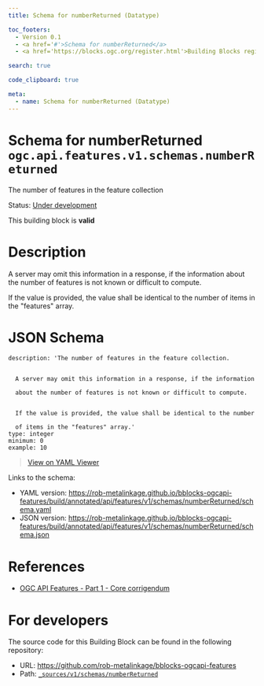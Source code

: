 ```yaml
---
title: Schema for numberReturned (Datatype)

toc_footers:
  - Version 0.1
  - <a href='#'>Schema for numberReturned</a>
  - <a href='https://blocks.ogc.org/register.html'>Building Blocks register</a>

search: true

code_clipboard: true

meta:
  - name: Schema for numberReturned (Datatype)
---
```



# Schema for numberReturned `ogc.api.features.v1.schemas.numberReturned`

The number of features in the feature collection

<p class="status">
    <span data-rainbow-uri="http://www.opengis.net/def/status">Status</span>:
    <a href="http://www.opengis.net/def/status/under-development" target="_blank" data-rainbow-uri>Under development</a>
</p>

<aside class="success">
This building block is <strong>valid</strong>
</aside>

# Description

A server may omit this information in a response, if the information
about the number of features is not known or difficult to compute.

If the value is provided, the value shall be identical to the number
of items in the "features" array.

# JSON Schema

```yaml--schema
description: 'The number of features in the feature collection.


  A server may omit this information in a response, if the information

  about the number of features is not known or difficult to compute.


  If the value is provided, the value shall be identical to the number

  of items in the "features" array.'
type: integer
minimum: 0
example: 10

```

> <a target="_blank" href="https://avillar.github.io/TreedocViewer/?dataParser=yaml&amp;dataUrl=https%3A%2F%2Frob-metalinkage.github.io%2Fbblocks-ogcapi-features%2Fbuild%2Fannotated%2Fapi%2Ffeatures%2Fv1%2Fschemas%2FnumberReturned%2Fschema.yaml&amp;expand=2&amp;option=%7B%22showTable%22%3A+false%7D">View on YAML Viewer</a>

Links to the schema:

* YAML version: <a href="https://rob-metalinkage.github.io/bblocks-ogcapi-features/build/annotated/api/features/v1/schemas/numberReturned/schema.yaml" target="_blank">https://rob-metalinkage.github.io/bblocks-ogcapi-features/build/annotated/api/features/v1/schemas/numberReturned/schema.yaml</a>
* JSON version: <a href="https://rob-metalinkage.github.io/bblocks-ogcapi-features/build/annotated/api/features/v1/schemas/numberReturned/schema.json" target="_blank">https://rob-metalinkage.github.io/bblocks-ogcapi-features/build/annotated/api/features/v1/schemas/numberReturned/schema.json</a>

# References

* [OGC API Features - Part 1 - Core corrigendum](https://docs.ogc.org/is/17-069r4/17-069r4.html)

# For developers

The source code for this Building Block can be found in the following repository:

* URL: <a href="https://github.com/rob-metalinkage/bblocks-ogcapi-features" target="_blank">https://github.com/rob-metalinkage/bblocks-ogcapi-features</a>
* Path:
<code><a href="https://github.com/rob-metalinkage/bblocks-ogcapi-features/blob/HEAD/_sources/v1/schemas/numberReturned" target="_blank">_sources/v1/schemas/numberReturned</a></code>

